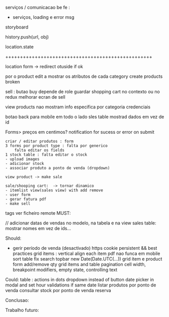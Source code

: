 
serviços / comunicacao be fe : 
- serviços, loading e error msg

storyboard

history.push(url, obj)

location.state

++++++++++++++++++++++++++++++++++++++++++++++++++

location form -> redirect otuside if ok

por o product edit a mostrar os atributos de cada category
create products broken


sell : butao buy depende de role
guardar shopping cart no contexto ou no redux
melhorar ecran de sell

view products nao mostram info especifica por categoria
credenciais

botao back para mobile em todo o lado
sles table mostrad dados em vez de id


Forms>
	preços em centimos?
	notification for sucess or error on submit


	criar / editar produtos : form 
	3 forms por product type : falta por generico
		falta editar os fields
	1 stock table : falta editar o stock
	- upload images
	- adicionar stock
	- associar produto a ponto de venda (dropdown)

	view product -> make sale

	sale/shooping cart:  -> tornar dinamico
	- itemlist view(sales view) with add remove
	- user form
	- gerar fatura pdf
	- make sell

tags ver ficheiro remote
MUST:


// adicionar datas de vendas no modelo, na tabela e na view
sales table: mostrar nomes em vez de ids...

Should:
- gerir período de venda (desactivado)
https
cookie persistent && best practices
grid items : vertical align each item
pdf nao funca em mobile
sort table fix
search
topbar
new Date(Date.UTC(...))
grid item e product form add/remove qty
grid items and table pagination
cell width, breakpoint modifiers, empty state, controlling text

Could:
table : actions in dots dropdown instead of button
date picker in modal and set hour validations if same date
listar produtos por ponto de venda
consultar stock por ponto de venda
reserva


Conclusao:


Trabalho futuro:
